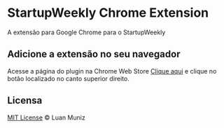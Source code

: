 StartupWeekly Chrome Extension
=========

A extensão para Google Chrome para o StartupWeekly

## Adicione a extensão no seu navegador
Acesse a página do plugin na Chrome Web Store [Clique aqui](https://chrome.google.com/webstore/category/extensions?hl=pt-BR) e clique no botão localizado no canto superior direito.

## Licensa

[MIT License](http://luanmuniz.mit-license.org) © Luan Muniz
